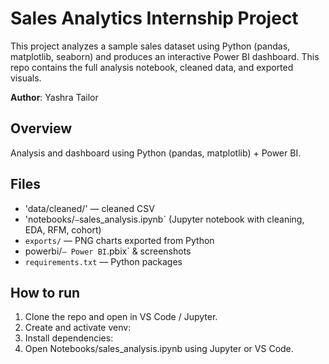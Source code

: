 ﻿# Sales Analytics Internship Project
This project analyzes a sample sales dataset using Python (pandas, matplotlib, seaborn) and produces an interactive Power BI dashboard. This repo contains the full analysis notebook, cleaned data, and exported visuals.

**Author**: Yashra Tailor

## Overview
Analysis and dashboard using Python (pandas, matplotlib) + Power BI.

## Files
- 'data/cleaned/' — cleaned CSV
- 'notebooks/` — `sales_analysis.ipynb` (Jupyter notebook with cleaning, EDA, RFM, cohort)
- `exports/` — PNG charts exported from Python
-  powerbi/` — Power BI `.pbix` & screenshots
- `requirements.txt` — Python packages 


## How to run
1. Clone the repo and open in VS Code / Jupyter.
2. Create and activate venv:
3. Install dependencies:
4. Open Notebooks/sales_analysis.ipynb using Jupyter or VS Code.

